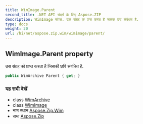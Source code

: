 ```yaml
---
title: WimImage.Parent
second_title: .NET API संदर्भ के लिए Aspose.ZIP
description: WimImage संपत्त. उस संग्रह क प्रप्त करत है जसक छव संबंधत है.
type: docs
weight: 20
url: /hi/net/aspose.zip.wim/wimimage/parent/
---
```

## WimImage.Parent property

उस संग्रह को प्राप्त करता है जिसकी छवि संबंधित है.

```csharp
public WimArchive Parent { get; }
```

### यह सभी देखें

* class [WimArchive](../../wimarchive/)
* class [WimImage](../)
* नाम स्थान [Aspose.Zip.Wim](../../wimimage/)
* सभा [Aspose.Zip](../../../)


